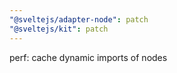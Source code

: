 ```yaml
---
"@sveltejs/adapter-node": patch
"@sveltejs/kit": patch
---
```


perf: cache dynamic imports of nodes
